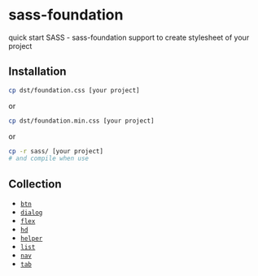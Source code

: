 # sass-foundation
quick start SASS - sass-foundation support to create stylesheet of your project

## Installation

```sh
cp dst/foundation.css [your project]
```

or

```sh
cp dst/foundation.min.css [your project]
```

or

```sh
cp -r sass/ [your project]
# and compile when use
```

## Collection

* [`btn`](https://github.com/jiroor/sass-foundation/blob/master/sass/component/_btn.sass)
* [`dialog`](https://github.com/jiroor/sass-foundation/blob/master/sass/component/_dialog.sass)
* [`flex`](https://github.com/jiroor/sass-foundation/blob/master/sass/component/_flex.sass)
* [`hd`](https://github.com/jiroor/sass-foundation/blob/master/sass/component/_hd.sass)
* [`helper`](https://github.com/jiroor/sass-foundation/blob/master/sass/component/_helper.sass)
* [`list`](https://github.com/jiroor/sass-foundation/blob/master/sass/component/_list.sass)
* [`nav`](https://github.com/jiroor/sass-foundation/blob/master/sass/component/_nav.sass)
* [`tab`](https://github.com/jiroor/sass-foundation/blob/master/sass/component/_tab.sass)
